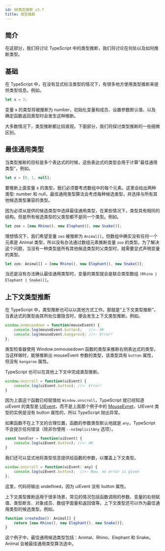 ```yaml
---
id: 08类型推断_v3.7
title: 类型推断
---
```


## 简介

在这部分，我们将讨论 TypeScript 中的类型推断，我们将讨论在何处以及如何推断类型。

## 基础

在 TypeScript 中，在没有显式标注类型的情况下，有很多地方使用类型推断来提供类型信息。例如。
<!--JavaScript-->

```js
let x = 3;
```

变量 x 的类型将被推断为 number，初始化变量和成员、设置参数默认值、以及确定函数返回类型时会发生这种推断。

大多数情况下，类型推断都比较直观。下面部分，我们将探讨类型推断的一些细微区别。

## 最佳通用类型

当类型推断的目标是多个表达式的时候，这些表达式的类型会用于计算“最佳通用类型”，例如。
<!--JavaScript-->

```js
let x = [0, 1, null];
```

要推断上面变量 x 的类型，我们必须要考虑数组中的每个元素。这里会给出两种类型: number 和 null，最佳通用类型算法会考虑每种候选类型，并选择与所有其他候选类型兼容的类型。

因为必须从提供的候选类型中选择最佳通用类型，在某些情况下，类型具有相同的结构，但是所有候选类型的父类型都不是同一个类型。例如。
<!--JavaScript-->

```js
let zoo = [new Rhino(), new Elephant(), new Snake()];
```

理想情况下，我们希望变量 `zoo` 被推断为 `Animal[]`，但数组中确实没有任何一个元素是 Animal 类型，所以没有办法通过数组元素推断变量 `zoo` 的类型。为了解决这个问题，当没有一种类型是所有其他候选类型的父类型时，就需要显式声明变量的类型。
<!--JavaScript-->

```js
let zoo: Animal[] = [new Rhino(), new Elephant(), new Snake()];
```

当还是没有办法确认最佳通用类型时，变量的类型就会是联合类型数组 `(Rhino | Elephant | Snake)[]`。

## 上下文类型推断

在 TypeScript 中，类型推断也可以以其他方式工作。那就是“上下文类型推断”，当表达式的类型由其所处位置隐含时，便会发生上下文类型推断。例如。
<!--JavaScript-->

```js
window.onmousedown = function(mouseEvent) {
    console.log(mouseEvent.button);   //<- OK
    console.log(mouseEvent.kangaroo); //<- Error!
};
```

类型检查器使用 Window.onmousedown 函数的类型来推断右侧表达式的类型，当这样做时，能够推断出 mouseEvent 参数的类型，该类型具有 `button` 属性，但没有 `kangaroo` 属性。

TypeScript 也可以在其他上下文中完成类型推断。
<!--JavaScript-->

```js
window.onscroll = function(uiEvent) {
    console.log(uiEvent.button); //<- Error!
}
```

因为上面这个函数已经赋值给 `Window.onscroll`，TypeScript 就已经知道 uiEvent 的类型是 [UIEvent](https://developer.mozilla.org/en-US/docs/Web/API/UIEvent)，而不是上面那个例子中的 [MouseEvnet](https://developer.mozilla.org/en-US/docs/Web/API/MouseEvent)，UIEvent 类型的实例是没有 button 属性的，所以 TypeScript 抛出异常。

如果函数不在上下文的合理位置，函数的参数类型默认地就是 `any`，TypeScript 不会提示任何错误（除非你使用 `--noImplicitAny` 选项）。
<!--JavaScript-->

```js
const handler = function(uiEvent) {
    console.log(uiEvent.button); //<- OK
}
```

我们还可以显式地将类型信息提供给函数的参数，以覆盖上下文类型。
<!--JavaScript-->

```js
window.onscroll = function(uiEvent: any) {
    console.log(uiEvent.button);  //<- Now, no error is given
};
```

这里，代码将输出 undefined，因为 uiEvent 没有 button 属性。

上下文类型推断适用于很多场景，常见的情况包括函数调用的参数、变量的右侧赋值、类型断言、对象成员、数组字面量和返回值等。上下文类型还可以作为最佳通用类型的候选类型。例如。
<!--JavaScript-->

```js
function createZoo(): Animal[] {
    return [new Rhino(), new Elephant(), new Snake()];
}
```

这个例子中，最佳通用候选类型包括：Animal、Rhino、Elephant 和 Snake。Animal 会被最佳通用类型算法选中。